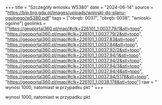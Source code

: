 +++
title = "Szczegóły wniosku W5380"
date = "2024-06-14"
source = "https://bip.brg.gda.pl/images/uploads/wnioski-do-planu-ogolnego/w5380.pdf"
tags = ["obręb: 0037", "obręb: 0038", "wnioski-ogolne"]
geolinks = ["https://geoportal360.pl/map/#clk=226101_1.0037.79/1&stl=topo", "https://geoportal360.pl/map/#clk=226101_1.0037.79/2&stl=topo", "https://geoportal360.pl/map/#clk=226101_1.0037.83&stl=topo", "https://geoportal360.pl/map/#clk=226101_1.0037.84&stl=topo", "https://geoportal360.pl/map/#clk=226101_1.0037.92/2&stl=topo", "https://geoportal360.pl/map/#clk=226101_1.0037.94/1&stl=topo", "https://geoportal360.pl/map/#clk=226101_1.0037.94/2&stl=topo", "https://geoportal360.pl/map/#clk=226101_1.0037.94/3&stl=topo", "https://geoportal360.pl/map/#clk=226101_1.0037.94/4&stl=topo", "https://geoportal360.pl/map/#clk=226101_1.0037.94/5178&stl=topo", "https://geoportal360.pl/map/#clk=226101_1.0038.178&stl=topo"]
raw = " wynosi 1000, natomiast w przypadku pkt "
+++

 wynosi 1000, natomiast w przypadku pkt 


